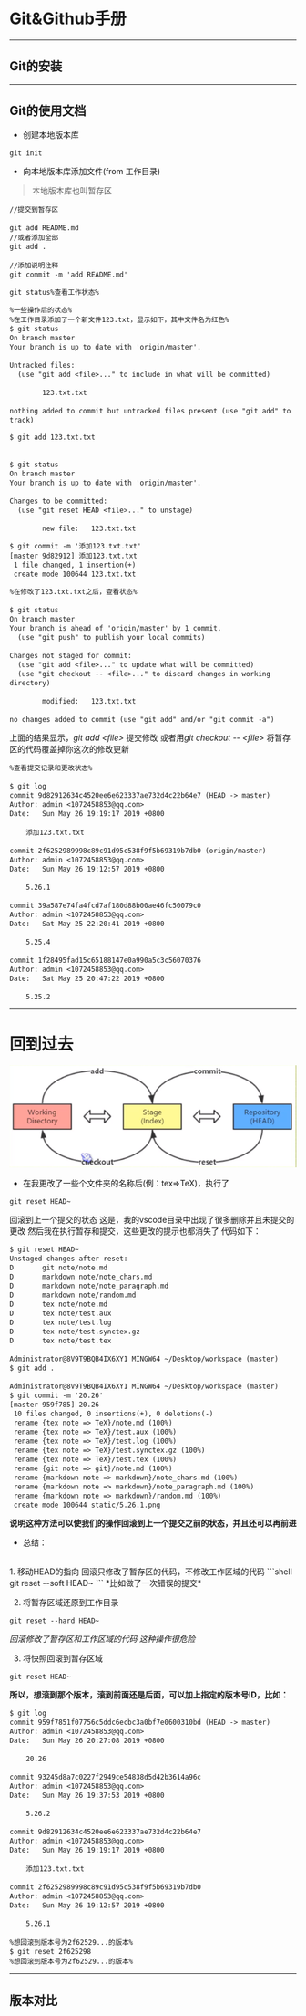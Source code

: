 Git&Github手册
===
***
## Git的安装
***
## Git的使用文档

* 创建本地版本库
```shell
git init
```

* 向本地版本库添加文件(from 工作目录)
>本地版本库也叫暂存区

```shell
//提交到暂存区

git add README.md
//或者添加全部
git add .

//添加说明注释  
git commit -m 'add README.md'
```

```shell
git status%查看工作状态%
```
```shell
%一些操作后的状态%
%在工作目录添加了一个新文件123.txt，显示如下，其中文件名为红色%
$ git status
On branch master
Your branch is up to date with 'origin/master'.

Untracked files:
  (use "git add <file>..." to include in what will be committed)

        123.txt.txt

nothing added to commit but untracked files present (use "git add" to track)
```
```shell
$ git add 123.txt.txt


$ git status
On branch master
Your branch is up to date with 'origin/master'.

Changes to be committed:
  (use "git reset HEAD <file>..." to unstage)

        new file:   123.txt.txt
```

```shell
$ git commit -m '添加123.txt.txt'
[master 9d82912] 添加123.txt.txt
 1 file changed, 1 insertion(+)
 create mode 100644 123.txt.txt
```

```shell
%在修改了123.txt.txt之后，查看状态%

$ git status
On branch master
Your branch is ahead of 'origin/master' by 1 commit.
  (use "git push" to publish your local commits)

Changes not staged for commit:
  (use "git add <file>..." to update what will be committed)
  (use "git checkout -- <file>..." to discard changes in working directory)

        modified:   123.txt.txt

no changes added to commit (use "git add" and/or "git commit -a")
```
上面的结果显示，*git add \<file>* 提交修改
或者用*git checkout -- \<file>* 将暂存区的代码覆盖掉你这次的修改更新

```shell
%查看提交记录和更改状态%

$ git log
commit 9d82912634c4520ee6e623337ae732d4c22b64e7 (HEAD -> master)
Author: admin <1072458853@qq.com>
Date:   Sun May 26 19:19:17 2019 +0800

    添加123.txt.txt

commit 2f6252989998c89c91d95c538f9f5b69319b7db0 (origin/master)
Author: admin <1072458853@qq.com>
Date:   Sun May 26 19:12:57 2019 +0800

    5.26.1

commit 39a587e74fa4fcd7af180d88b00ae46fc50079c0
Author: admin <1072458853@qq.com>
Date:   Sat May 25 22:20:41 2019 +0800

    5.25.4

commit 1f28495fad15c65188147e0a990a5c3c56070376
Author: admin <1072458853@qq.com>
Date:   Sat May 25 20:47:22 2019 +0800

    5.25.2

```
***
# 回到过去

![git的工作图示](..\static\5.26.1.png 'git的工作图示')
* 在我更改了一些个文件夹的名称后(例：tex=>TeX)，执行了
```shell
git reset HEAD~
```
回滚到上一个提交的状态
这是，我的vscode目录中出现了很多删除并且未提交的更改
然后我在执行暂存和提交，这些更改的提示也都消失了
代码如下：
```shell
$ git reset HEAD~
Unstaged changes after reset:
D       git note/note.md
D       markdown note/note_chars.md
D       markdown note/note_paragraph.md
D       markdown note/random.md
D       tex note/note.md
D       tex note/test.aux
D       tex note/test.log
D       tex note/test.synctex.gz
D       tex note/test.tex

Administrator@8V9T9BQB4IX6XY1 MINGW64 ~/Desktop/workspace (master)
$ git add .

Administrator@8V9T9BQB4IX6XY1 MINGW64 ~/Desktop/workspace (master)
$ git commit -m '20.26'
[master 959f785] 20.26
 10 files changed, 0 insertions(+), 0 deletions(-)
 rename {tex note => TeX}/note.md (100%)
 rename {tex note => TeX}/test.aux (100%)
 rename {tex note => TeX}/test.log (100%)
 rename {tex note => TeX}/test.synctex.gz (100%)
 rename {tex note => TeX}/test.tex (100%)
 rename {git note => git}/note.md (100%)
 rename {markdown note => markdown}/note_chars.md (100%)
 rename {markdown note => markdown}/note_paragraph.md (100%)
 rename {markdown note => markdown}/random.md (100%)
 create mode 100644 static/5.26.1.png

```
**说明这种方法可以使我们的操作回滚到上一个提交之前的状态，并且还可以再前进**

* 总结：
<br>
  1. 移动HEAD的指向
  回滚只修改了暂存区的代码，不修改工作区域的代码
  ```shell
  git reset --soft HEAD~
  ```
  *比如做了一次错误的提交*
  
  2. 将暂存区域还原到工作目录 
  
  ```shell
  git reset --hard HEAD~
  ```
  *回滚修改了暂存区和工作区域的代码*
  *这种操作很危险*

  3. 将快照回滚到暂存区域
  ```shell
  git reset HEAD~
  ```

**所以，想滚到那个版本，滚到前面还是后面，可以加上指定的版本号ID，比如：**
```shell
$ git log
commit 959f7851f07756c5ddc6ecbc3a0bf7e0600310bd (HEAD -> master)
Author: admin <1072458853@qq.com>
Date:   Sun May 26 20:27:08 2019 +0800

    20.26

commit 93245d8a7c0227f2949ce54838d5d42b3614a96c
Author: admin <1072458853@qq.com>
Date:   Sun May 26 19:37:53 2019 +0800

    5.26.2

commit 9d82912634c4520ee6e623337ae732d4c22b64e7
Author: admin <1072458853@qq.com>
Date:   Sun May 26 19:19:17 2019 +0800

    添加123.txt.txt

commit 2f6252989998c89c91d95c538f9f5b69319b7db0
Author: admin <1072458853@qq.com>
Date:   Sun May 26 19:12:57 2019 +0800

    5.26.1

%想回滚到版本号为2f62529...的版本%
$ git reset 2f625298
%想回滚到版本号为2f62529...的版本%

```
***
## 版本对比
